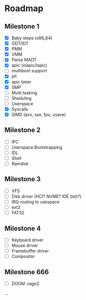 # Roadmap

## Milestone 1

- [x] Baby steps (x86_64)
- [x] GDT/IDT
- [x] PMM
- [x] VMM
- [x] Parse MADT
- [x] apic (ioapic/lapic)
- [ ] multiboot support
- [x] pit
- [x] apic timer
- [x] SMP
- [ ] Multi tasking
- [ ] Sheduling
- [ ] Userspace
- [X] Syscalls
- [x] SIMD (avx, sse, fpu, xsave)

## Milestone 2

- [ ] IPC
- [ ] Userspace Bootstrapping
- [ ] IDL
- [ ] Shell
- [ ] Ramdisk

## Milestone 3

- [ ] VFS
- [ ] Disk driver (HCI? NVME? IDE (lol)?)
- [ ] IRQ routing to usespace
- [ ] ext2
- [ ] FAT32

## Milestone 4

- [ ] Keyboard driver
- [ ] Mouse driver
- [ ] Framebuffer driver
- [ ] Compositor

## Milestone 666

- [ ] DOOM :rage2:

...
